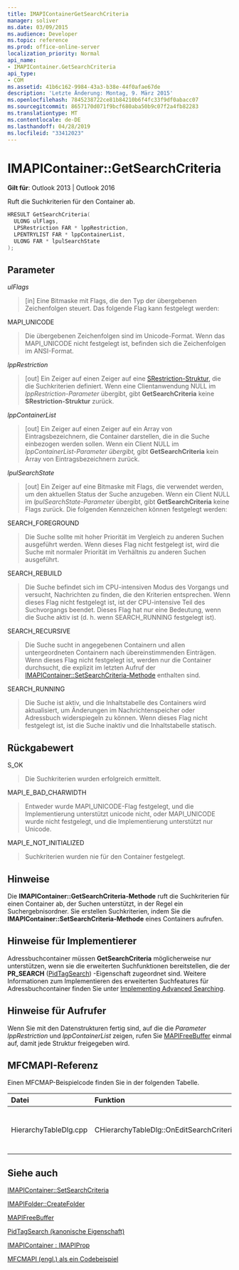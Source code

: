 ```yaml
---
title: IMAPIContainerGetSearchCriteria
manager: soliver
ms.date: 03/09/2015
ms.audience: Developer
ms.topic: reference
ms.prod: office-online-server
localization_priority: Normal
api_name:
- IMAPIContainer.GetSearchCriteria
api_type:
- COM
ms.assetid: 41b6c162-9984-43a3-b38e-44f0afae67de
description: 'Letzte Änderung: Montag, 9. März 2015'
ms.openlocfilehash: 7845238722ce81b84210b6f4fc33f9df0abacc07
ms.sourcegitcommit: 8657170d071f9bcf680aba50b9c07f2a4fb82283
ms.translationtype: MT
ms.contentlocale: de-DE
ms.lasthandoff: 04/28/2019
ms.locfileid: "33412023"
---
```

# <a name="imapicontainergetsearchcriteria"></a>IMAPIContainer::GetSearchCriteria

  
  
**Gilt für**: Outlook 2013 | Outlook 2016 
  
Ruft die Suchkriterien für den Container ab.
  
```cpp
HRESULT GetSearchCriteria(
  ULONG ulFlags,
  LPSRestriction FAR * lppRestriction,
  LPENTRYLIST FAR * lppContainerList,
  ULONG FAR * lpulSearchState
);
```

## <a name="parameters"></a>Parameter

 _ulFlags_
  
> [in] Eine Bitmaske mit Flags, die den Typ der übergebenen Zeichenfolgen steuert. Das folgende Flag kann festgelegt werden:
    
MAPI_UNICODE 
  
> Die übergebenen Zeichenfolgen sind im Unicode-Format. Wenn das MAPI_UNICODE nicht festgelegt ist, befinden sich die Zeichenfolgen im ANSI-Format.
    
 _lppRestriction_
  
> [out] Ein Zeiger auf einen Zeiger auf eine [SRestriction-Struktur,](srestriction.md) die die Suchkriterien definiert. Wenn eine Clientanwendung NULL im  _lppRestriction-Parameter_ übergibt, gibt **GetSearchCriteria** keine **SRestriction-Struktur** zurück. 
    
 _lppContainerList_
  
> [out] Ein Zeiger auf einen Zeiger auf ein Array von Eintragsbezeichnern, die Container darstellen, die in die Suche einbezogen werden sollen. Wenn ein Client NULL im  _lppContainerList-Parameter übergibt,_ gibt **GetSearchCriteria** kein Array von Eintragsbezeichnern zurück. 
    
 _lpulSearchState_
  
> [out] Ein Zeiger auf eine Bitmaske mit Flags, die verwendet werden, um den aktuellen Status der Suche anzugeben. Wenn ein Client NULL im  _lpulSearchState-Parameter_ übergibt, gibt **GetSearchCriteria** keine Flags zurück. Die folgenden Kennzeichen können festgelegt werden: 
    
SEARCH_FOREGROUND 
  
> Die Suche sollte mit hoher Priorität im Vergleich zu anderen Suchen ausgeführt werden. Wenn dieses Flag nicht festgelegt ist, wird die Suche mit normaler Priorität im Verhältnis zu anderen Suchen ausgeführt.
    
SEARCH_REBUILD 
  
> Die Suche befindet sich im CPU-intensiven Modus des Vorgangs und versucht, Nachrichten zu finden, die den Kriterien entsprechen. Wenn dieses Flag nicht festgelegt ist, ist der CPU-intensive Teil des Suchvorgangs beendet. Dieses Flag hat nur eine Bedeutung, wenn die Suche aktiv ist (d. h. wenn SEARCH_RUNNING festgelegt ist).
    
SEARCH_RECURSIVE 
  
> Die Suche sucht in angegebenen Containern und allen untergeordneten Containern nach übereinstimmenden Einträgen. Wenn dieses Flag nicht festgelegt ist, werden nur die Container durchsucht, die explizit im letzten Aufruf der [IMAPIContainer::SetSearchCriteria-Methode](imapicontainer-setsearchcriteria.md) enthalten sind. 
    
SEARCH_RUNNING 
  
> Die Suche ist aktiv, und die Inhaltstabelle des Containers wird aktualisiert, um Änderungen im Nachrichtenspeicher oder Adressbuch widerspiegeln zu können. Wenn dieses Flag nicht festgelegt ist, ist die Suche inaktiv und die Inhaltstabelle statisch.
    
## <a name="return-value"></a>Rückgabewert

S_OK 
  
> Die Suchkriterien wurden erfolgreich ermittelt.
    
MAPI_E_BAD_CHARWIDTH 
  
> Entweder wurde MAPI_UNICODE-Flag festgelegt, und die Implementierung unterstützt unicode nicht, oder MAPI_UNICODE wurde nicht festgelegt, und die Implementierung unterstützt nur Unicode.
    
MAPI_E_NOT_INITIALIZED 
  
> Suchkriterien wurden nie für den Container festgelegt.
    
## <a name="remarks"></a>Hinweise

Die **IMAPIContainer::GetSearchCriteria-Methode** ruft die Suchkriterien für einen Container ab, der Suchen unterstützt, in der Regel ein Suchergebnisordner. Sie erstellen Suchkriterien, indem Sie die **IMAPIContainer::SetSearchCriteria-Methode** eines Containers aufrufen. 
  
## <a name="notes-to-implementers"></a>Hinweise für Implementierer

Adressbuchcontainer müssen **GetSearchCriteria** möglicherweise nur unterstützen, wenn sie die erweiterten Suchfunktionen bereitstellen, die der **PR_SEARCH** ([PidTagSearch](pidtagsearch-canonical-property.md)) -Eigenschaft zugeordnet sind. Weitere Informationen zum Implementieren des erweiterten Suchfeatures für Adressbuchcontainer finden Sie unter [Implementing Advanced Searching](implementing-advanced-searching.md).
  
## <a name="notes-to-callers"></a>Hinweise für Aufrufer

Wenn Sie mit den Datenstrukturen fertig sind, auf die die  _Parameter lppRestriction_ und  _lppContainerList_ zeigen, rufen Sie [MAPIFreeBuffer](mapifreebuffer.md) einmal auf, damit jede Struktur freigegeben wird. 
  
## <a name="mfcmapi-reference"></a>MFCMAPI-Referenz

Einen MFCMAP-Beispielcode finden Sie in der folgenden Tabelle.
  
|**Datei**|**Funktion**|**Comment**|
|:-----|:-----|:-----|
|HierarchyTableDlg.cpp  <br/> |CHierarchyTableDlg::OnEditSearchCriteria  <br/> |MFCMAPI verwendet die **IMAPIContainer::GetSearchCriteria-Methode,** um Suchkriterien aus einem angezeigten Ordner zu erhalten.  <br/> |
   
## <a name="see-also"></a>Siehe auch



[IMAPIContainer::SetSearchCriteria](imapicontainer-setsearchcriteria.md)
  
[IMAPIFolder::CreateFolder](imapifolder-createfolder.md)
  
[MAPIFreeBuffer](mapifreebuffer.md)
  
[PidTagSearch (kanonische Eigenschaft)](pidtagsearch-canonical-property.md)
  
[IMAPIContainer : IMAPIProp](imapicontainerimapiprop.md)


[MFCMAPI (engl.) als ein Codebeispiel](mfcmapi-as-a-code-sample.md)


